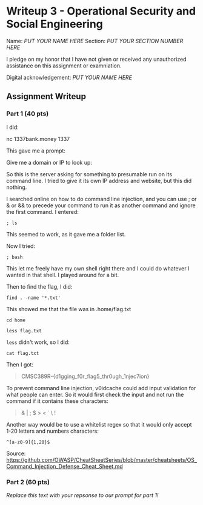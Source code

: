 # Writeup 3 - Operational Security and Social Engineering

Name: *PUT YOUR NAME HERE*
Section: *PUT YOUR SECTION NUMBER HERE*

I pledge on my honor that I have not given or received any unauthorized assistance on this assignment or examniation.

Digital acknowledgement: *PUT YOUR NAME HERE*

## Assignment Writeup

### Part 1 (40 pts)

I did:

nc 1337bank.money 1337

This gave me a prompt:

Give me a domain or IP to look up:

So this is the server asking for something to presumable run on its command line. I tried to give it its own IP address and website, but this did nothing.

I searched online on how to do command line injection, and you can use ; or & or && to precede your command to run it as another command and ignore the first command. I entered:

    ; ls

This seemed to work, as it gave me a folder list.

Now I tried:

    ; bash

This let me freely have my own shell right there and I could do whatever I wanted in that shell. I played around for a bit.

Then to find the flag, I did:

    find . -name '*.txt'

This showed me that the file was in .home/flag.txt

    cd home

    less flag.txt

`less` didn't work, so I did:

    cat flag.txt

Then I got:
>CMSC389R-{d1gging_f0r_flag5_thr0ugh_1njec7ion}

To prevent command line injection, v0idcache could add input validation for what people can enter. So it would first check the input and not run the command if it contains these characters:

> & |  ; $ > < ` \ !

Another way would be to use a whitelist regex so that it would only accept 1-20 letters and numbers characters:

    ^[a-z0-9]{1,20}$

Source: https://github.com/OWASP/CheatSheetSeries/blob/master/cheatsheets/OS_Command_Injection_Defense_Cheat_Sheet.md

### Part 2 (60 pts)

*Replace this text with your repsonse to our prompt for part 1!*
